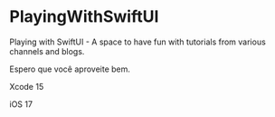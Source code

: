 # PlayingWithSwiftUI
Playing with SwiftUI - A space to have fun with tutorials from various channels and blogs.

Espero que você aproveite bem.

Xcode 15

iOS 17
